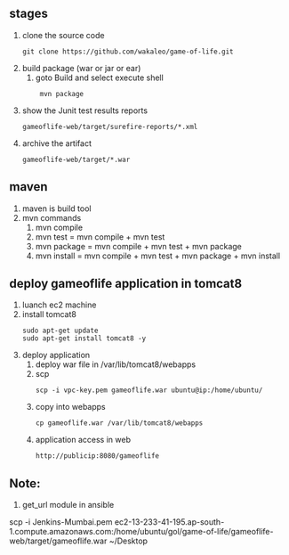 ## stages 
   1. clone the source code 
      ```
      git clone https://github.com/wakaleo/game-of-life.git
      ```
   2. build package (war or jar or ear)
      1. goto Build and select execute shell
         ```
          mvn package
         ```
   3. show the  Junit test results reports
      ```
      gameoflife-web/target/surefire-reports/*.xml
      ```
   4. archive the artifact 
      ```
      gameoflife-web/target/*.war
      ``` 

## maven 
   1. maven is build tool
   2. mvn commands
      1. mvn compile 
      2. mvn test  = mvn compile + mvn test
      3. mvn package = mvn compile + mvn test + mvn package
      4. mvn install = mvn compile + mvn test + mvn package + mvn install  

## deploy gameoflife application in tomcat8 
   1. luanch ec2 machine
   2. install tomcat8
      ```
      sudo apt-get update
      sudo apt-get install tomcat8 -y
      ```
   3. deploy application 
       1. deploy war file in /var/lib/tomcat8/webapps 
       2. scp 
          ```
          scp -i vpc-key.pem gameoflife.war ubuntu@ip:/home/ubuntu/
          ```
       3. copy into webapps 
          ```
          cp gameoflife.war /var/lib/tomcat8/webapps
          ```
       4. application access in web
          ```
          http://publicip:8080/gameoflife
          ```
      
## Note: 
  1. get_url module in ansible


  scp -i Jenkins-Mumbai.pem ec2-13-233-41-195.ap-south-1.compute.amazonaws.com:/home/ubuntu/gol/game-of-life/gameoflife-web/target/gameoflife.war ~/Desktop
